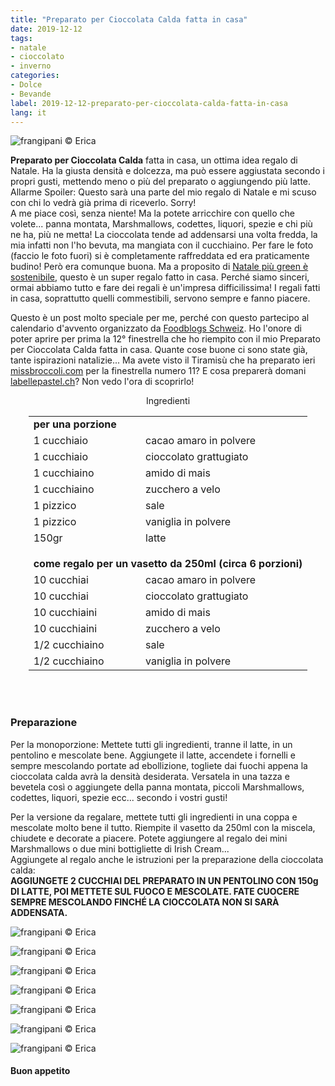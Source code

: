 ```yaml
---
title: "Preparato per Cioccolata Calda fatta in casa"
date: 2019-12-12
tags:
- natale
- cioccolato
- inverno
categories:
- Dolce
- Bevande
label: 2019-12-12-preparato-per-cioccolata-calda-fatta-in-casa
lang: it 
---
```

![](header.jpeg "frangipani © Erica")

**Preparato per Cioccolata Calda** fatta in casa, un ottima idea regalo di Natale. Ha la giusta densità e dolcezza, ma può essere aggiustata secondo i propri gusti, mettendo meno o più del preparato o aggiungendo più latte. 
Allarme Spoiler: Questo sarà una parte del mio regalo di Natale e mi scuso con chi lo vedrà già prima di riceverlo. Sorry! 
<br />
A me piace così, senza niente! Ma la potete arricchire con quello che volete... panna montata, Marshmallows, codettes, liquori, spezie e chi più ne ha, più ne metta! La cioccolata tende ad addensarsi una volta fredda, la mia infatti non l'ho bevuta, ma mangiata con il cucchiaino. Per fare le foto (faccio le foto fuori) si è completamente raffreddata ed era praticamente budino! Però era comunque buona. Ma a proposito di <a href="https://frangipani.raiano.ch/2019-12-06-consiglio-green-numero-4/" target="_blank">Natale più green è sostenibile</a>, questo è un super regalo fatto in casa. Perché siamo sinceri, ormai abbiamo tutto e fare dei regali è un'impresa difficilissima! I regali fatti in casa, soprattutto quelli commestibili, servono sempre e fanno piacere.  

Questo è un post molto speciale per me, perché con questo partecipo al calendario d'avvento organizzato da <a href="https://www.foodblogs-schweiz.ch" target="_blank">Foodblogs Schweiz</a>. Ho l'onore di poter aprire per prima la 12° finestrella che ho riempito con il mio Preparato per Cioccolata Calda fatta in casa. Quante cose buone ci sono state già, tante ispirazioni natalizie... Ma avete visto il Tiramisù che ha preparato ieri <a href="https://missbroccoli.com/lebkuchen-schichtdessert/" target="_blank">missbroccoli.com</a> per la finestrella numero 11? E cosa preparerà domani <a href="http://www.labellepastel.ch/2019/11/25/gingerbread-cupcakes/" target="_blank">labellepastel.ch</a>? Non vedo l'ora di scoprirlo!


<div id="wrapper" style="text-align: center">
  <div id="yourdiv" style="display: inline-block;">
    <div class="ingredients" itemscope itemtype="http://schema.org/Recipe">
      <span itemprop="name" style="display:none;">Preparato per Cioccolata Calda fatta in casa</span>
      <span itemprop="recipeCategory" style="display:none;">Dolce</span>
      <img itemprop="image" style="display:none;" class="ignore-gallery-item" src="header.jpeg"/>
      <span itemprop="author" style="display:none;">Erica Raiano</span>
      <span itemprop="description" style="display:none;">Preparato per Cioccolata Calda fatta in casa, un ottima idea regalo di Natale.</span>
      <div class="ingredients-title">Ingredienti</div>
      <table>
        <tbody>
          <tr>          
            <td colspan="2"><b>per una porzione</b></td>
          </tr>      
          <tr itemprop="recipeIngredient">
            <td>1 cucchiaio</td>
            <td>cacao amaro in polvere</td>
          </tr>
          <tr itemprop="recipeIngredient">
            <td>1 cucchiaio</td>
            <td>cioccolato grattugiato</td>
          </tr>
          <tr itemprop="recipeIngredient">
            <td>1 cucchiaino</td>
            <td>amido di mais</td>
          </tr>
          <tr itemprop="recipeIngredient">
            <td>1 cucchiaino</td>
            <td>zucchero a velo</td>
          </tr>
          <tr itemprop="recipeIngredient">
            <td>1 pizzico</td>
            <td>sale</td>
          </tr>
          <tr itemprop="recipeIngredient">
            <td>1 pizzico</td>
            <td>vaniglia in polvere</td>  
          </tr>
          <tr itemprop="recipeIngredient">
            <td>150gr</td>
            <td>latte</td>
          </tr>
          <tr style="height: 15px;"></tr>
          <tr>          
            <td colspan="2"><b>come regalo per un vasetto da 250ml (circa 6 porzioni)</b></td>
          </tr>
          <tr itemprop="recipeIngredient">
            <td>10 cucchiai</td>
            <td>cacao amaro in polvere</td>
          </tr>
          <tr itemprop="recipeIngredient">
            <td>10 cucchiai</td>
            <td>cioccolato grattugiato</td>
          </tr>
          <tr itemprop="recipeIngredient">
            <td>10 cucchiaini</td>
            <td>amido di mais</td>
          </tr>
          <tr itemprop="recipeIngredient">
            <td>10 cucchiaini</td>
            <td>zucchero a velo</td>
          </tr>
          <tr itemprop="recipeIngredient">
            <td>1/2 cucchiaino</td>
            <td>sale</td>
          </tr>
          <tr itemprop="recipeIngredient">
            <td>1/2 cucchiaino</td>
            <td>vaniglia in polvere</td> 
          </tr>
        </tbody>
      </table>
      <br></br>
    </div>
  </div>
</div>


<h3>
  <font color="grey">
    <i class="fa-solid fa-gears"></i>
  </font> Preparazione
</h3>

Per la monoporzione: Mettete tutti gli ingredienti, tranne il latte, in un pentolino e mescolate bene. Aggiungete il latte, accendete i fornelli e sempre mescolando portate ad ebollizione, togliete dai fuochi appena la cioccolata calda avrà la densità desiderata. Versatela in una tazza e bevetela così o aggiungete della panna montata, piccoli Marshmallows, codettes, liquori, spezie ecc... secondo i vostri gusti!

Per la versione da regalare, mettete tutti gli ingredienti in una coppa e mescolate molto bene il tutto. Riempite il vasetto da 250ml con la miscela, chiudete e decorate a piacere. Potete aggiungere al regalo dei mini Marshmallows o due mini bottigliette di Irish Cream...
<br />
Aggiungete al regalo anche le istruzioni per la preparazione della cioccolata calda:
<br />
**AGGIUNGETE 2 CUCCHIAI DEL PREPARATO IN UN PENTOLINO CON 150g DI LATTE, POI METTETE SUL FUOCO E MESCOLATE.
FATE CUOCERE SEMPRE MESCOLANDO FINCHÉ LA CIOCCOLATA NON SI SARÀ ADDENSATA.**

![](risultato1.jpeg "frangipani © Erica")

![](risultato2.jpeg "frangipani © Erica")

![](risultato3.jpeg "frangipani © Erica")

![](risultato4.jpeg "frangipani © Erica")

![](risultato5.jpeg "frangipani © Erica")

![](risultato6.jpeg "frangipani © Erica")

![](risultato7.jpeg "frangipani © Erica")

<h4>Buon appetito
  <font color="red">
    <i class="fa-regular fa-face-smile"></i>
  </font>
</h4>
